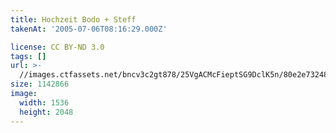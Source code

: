 ```yaml
---
title: Hochzeit Bodo + Steff
takenAt: '2005-07-06T08:16:29.000Z'

license: CC BY-ND 3.0
tags: []
url: >-
  //images.ctfassets.net/bncv3c2gt878/25VgACMcFieptSG9DclK5n/80e2e73248181bdbabc781fe53580720/hochzeit-bodo--steff_4559744437_o
size: 1142866
image:
  width: 1536
  height: 2048
---
```

